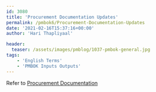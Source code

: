 ```yaml
---
id: 3080   
title: 'Procurement Documentation Updates'
permalink: /pmbok6/Procurement-Documentation-Updates
date: '2021-02-16T15:37:16+00:00'
author: 'Hari Thapliyaal'

header:
  teaser: /assets/images/pmblog/1037-pmbok-general.jpg
tags:
    - 'English Terms'
    - 'PMBOK Inputs Outputs'
---
```


Refer to [Procurement Documentation](/pmbok6/procurement-documentation)